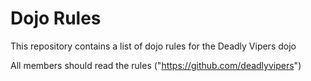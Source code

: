 Dojo Rules
==========

This repository contains a list of dojo rules for the Deadly Vipers dojo

All members should read the rules
("https://github.com/deadlyvipers")